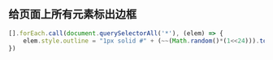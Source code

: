 ## 给页面上所有元素标出边框

```javascript
[].forEach.call(document.querySelectorAll('*'), (elem) => {
 	elem.style.outline = "1px solid #" + (~~(Math.random()*(1<<24))).toString(16)
})
````